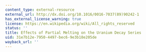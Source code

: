 ```yaml
---
content_type: external-resource
external_url: http://dx.doi.org/10.1016/0016-7037(89)90242-1
has_external_license_warning: true
license: https://en.wikipedia.org/wiki/All_rights_reserved
status: ''
title: Effects of Partial Melting on the Uranium Decay Series
uid: 31e7b12e-7950-4497-bec6-9e3b18e205de
wayback_url: ''
---
```

